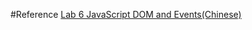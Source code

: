 #Reference
[Lab 6 JavaScript DOM and Events(Chinese)](http://my.ss.sysu.edu.cn/wiki/pages/viewpage.action?pageId=76906547)